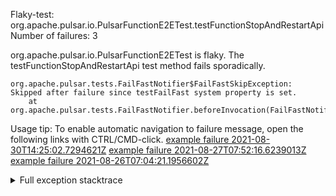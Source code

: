         
Flaky-test: org.apache.pulsar.io.PulsarFunctionE2ETest.testFunctionStopAndRestartApi
Number of failures: 3

org.apache.pulsar.io.PulsarFunctionE2ETest is flaky. The testFunctionStopAndRestartApi test method fails sporadically.

```
org.apache.pulsar.tests.FailFastNotifier$FailFastSkipException: Skipped after failure since testFailFast system property is set.
	at org.apache.pulsar.tests.FailFastNotifier.beforeInvocation(FailFastNotifier.java:88)

```

Usage tip: To enable automatic navigation to failure message, open the following links with CTRL/CMD-click.
[example failure 2021-08-30T14:25:02.7294621Z](https://github.com/apache/pulsar/runs/3462661639?check_suite_focus=true#step:9:813)
[example failure 2021-08-27T07:52:16.6239013Z](https://github.com/apache/pulsar/runs/3440855061?check_suite_focus=true#step:9:826)
[example failure 2021-08-26T07:04:21.1956602Z](https://github.com/apache/pulsar/runs/3429892062?check_suite_focus=true#step:9:786)


<details>
<summary>Full exception stacktrace</summary>
<code><pre>
org.apache.pulsar.tests.FailFastNotifier$FailFastSkipException: Skipped after failure since testFailFast system property is set.
	at org.apache.pulsar.tests.FailFastNotifier.beforeInvocation(FailFastNotifier.java:88)

</pre></code>
</details>

